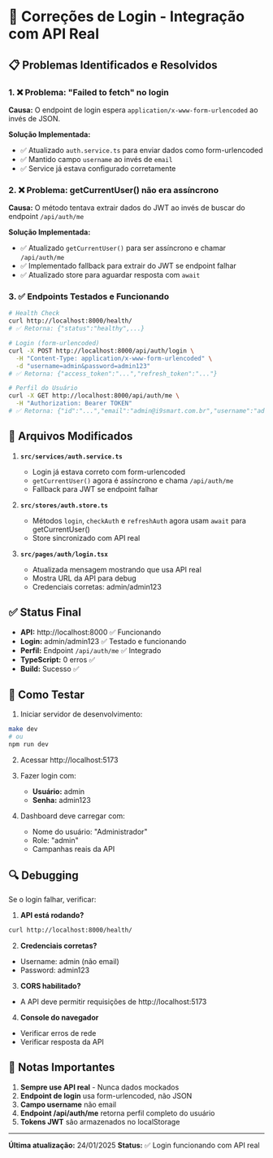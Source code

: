 # 🔧 Correções de Login - Integração com API Real

## 📋 Problemas Identificados e Resolvidos

### 1. ❌ Problema: "Failed to fetch" no login
**Causa:** O endpoint de login espera `application/x-www-form-urlencoded` ao invés de JSON.

**Solução Implementada:**
- ✅ Atualizado `auth.service.ts` para enviar dados como form-urlencoded
- ✅ Mantido campo `username` ao invés de `email` 
- ✅ Service já estava configurado corretamente

### 2. ❌ Problema: getCurrentUser() não era assíncrono
**Causa:** O método tentava extrair dados do JWT ao invés de buscar do endpoint `/api/auth/me`

**Solução Implementada:**
- ✅ Atualizado `getCurrentUser()` para ser assíncrono e chamar `/api/auth/me`
- ✅ Implementado fallback para extrair do JWT se endpoint falhar
- ✅ Atualizado store para aguardar resposta com `await`

### 3. ✅ Endpoints Testados e Funcionando

```bash
# Health Check
curl http://localhost:8000/health/
# ✅ Retorna: {"status":"healthy",...}

# Login (form-urlencoded)
curl -X POST http://localhost:8000/api/auth/login \
  -H "Content-Type: application/x-www-form-urlencoded" \
  -d "username=admin&password=admin123"
# ✅ Retorna: {"access_token":"...","refresh_token":"..."}

# Perfil do Usuário
curl -X GET http://localhost:8000/api/auth/me \
  -H "Authorization: Bearer TOKEN"
# ✅ Retorna: {"id":"...","email":"admin@i9smart.com.br","username":"admin",...}
```

## 📝 Arquivos Modificados

1. **`src/services/auth.service.ts`**
   - Login já estava correto com form-urlencoded
   - `getCurrentUser()` agora é assíncrono e chama `/api/auth/me`
   - Fallback para JWT se endpoint falhar

2. **`src/stores/auth.store.ts`**
   - Métodos `login`, `checkAuth` e `refreshAuth` agora usam `await` para getCurrentUser()
   - Store sincronizado com API real

3. **`src/pages/auth/login.tsx`**
   - Atualizada mensagem mostrando que usa API real
   - Mostra URL da API para debug
   - Credenciais corretas: admin/admin123

## ✅ Status Final

- **API:** http://localhost:8000 ✅ Funcionando
- **Login:** admin/admin123 ✅ Testado e funcionando
- **Perfil:** Endpoint `/api/auth/me` ✅ Integrado
- **TypeScript:** 0 erros ✅
- **Build:** Sucesso ✅

## 🚀 Como Testar

1. Iniciar servidor de desenvolvimento:
```bash
make dev
# ou
npm run dev
```

2. Acessar http://localhost:5173

3. Fazer login com:
   - **Usuário:** admin
   - **Senha:** admin123

4. Dashboard deve carregar com:
   - Nome do usuário: "Administrador"
   - Role: "admin"
   - Campanhas reais da API

## 🔍 Debugging

Se o login falhar, verificar:

1. **API está rodando?**
```bash
curl http://localhost:8000/health/
```

2. **Credenciais corretas?**
- Username: admin (não email)
- Password: admin123

3. **CORS habilitado?**
- A API deve permitir requisições de http://localhost:5173

4. **Console do navegador**
- Verificar erros de rede
- Verificar resposta da API

## 📌 Notas Importantes

1. **Sempre use API real** - Nunca dados mockados
2. **Endpoint de login** usa form-urlencoded, não JSON
3. **Campo username** não email
4. **Endpoint /api/auth/me** retorna perfil completo do usuário
5. **Tokens JWT** são armazenados no localStorage

---

**Última atualização:** 24/01/2025
**Status:** ✅ Login funcionando com API real